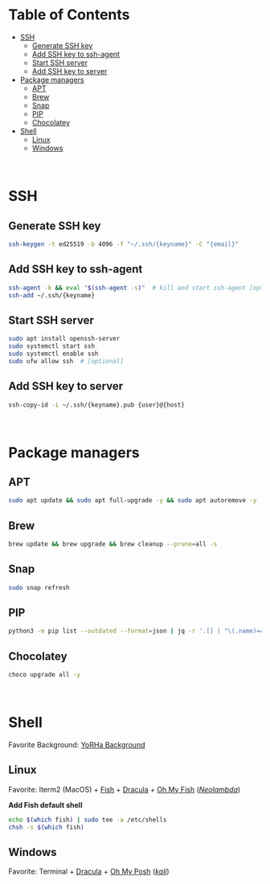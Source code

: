 # Table of Contents <!-- omit from toc -->

- [SSH](#ssh)
  - [Generate SSH key](#generate-ssh-key)
  - [Add SSH key to ssh-agent](#add-ssh-key-to-ssh-agent)
  - [Start SSH server](#start-ssh-server)
  - [Add SSH key to server](#add-ssh-key-to-server)
- [Package managers](#package-managers)
  - [APT](#apt)
  - [Brew](#brew)
  - [Snap](#snap)
  - [PIP](#pip)
  - [Chocolatey](#chocolatey)
- [Shell](#shell)
  - [Linux](#linux)
  - [Windows](#windows)



&nbsp;
# SSH

## Generate SSH key

```bash
ssh-keygen -t ed25519 -b 4096 -f "~/.ssh/{keyname}" -C "{email}"
```

## Add SSH key to ssh-agent

```bash
ssh-agent -k && eval "$(ssh-agent -s)"  # kill and start ssh-agent [optional]
ssh-add ~/.ssh/{keyname}
```

## Start SSH server

```bash
sudo apt install openssh-server
sudo systemctl start ssh
sudo systemctl enable ssh
sudo ufw allow ssh  # [optional]
```

## Add SSH key to server
  
```bash
ssh-copy-id -i ~/.ssh/{keyname}.pub {user}@{host}
```

&nbsp;
# Package managers

## APT

```bash
sudo apt update && sudo apt full-upgrade -y && sudo apt autoremove -y 
```

## Brew

```bash
brew update && brew upgrade && brew cleanup --prune=all -s
```

## Snap

```bash
sudo snap refresh
```

## PIP

```bash
python3 -m pip list --outdated --format=json | jq -r '.[] | "\(.name)==\(.latest_version)"' | xargs -n1 pip3 install -U
```

## Chocolatey

```bash
choco upgrade all -y
```

&nbsp;
# Shell

Favorite Background: [YoRHa Background](https://raw.githubusercontent.com/snowline2015/Personal/main/Pictures/Terminal/YoRHa.png)

## Linux

Favorite: Iterm2 (MacOS) + [Fish](https://github.com/fish-shell/fish-shell) + [Dracula](https://github.com/dracula/iterm) + [Oh My Fish](https://github.com/oh-my-fish/oh-my-fish/blob/master/docs/Themes.md) ([*Neolambda*](https://github.com/oh-my-fish/oh-my-fish/blob/master/docs/Themes.md#neolambda-1))

**Add Fish default shell**

```bash
echo $(which fish) | sudo tee -a /etc/shells
chsh -s $(which fish)
```

## Windows

Favorite: Terminal + [Dracula](https://draculatheme.com/windows-terminal) + [Oh My Posh](https://ohmyposh.dev/docs/themes) ([*kali*](https://ohmyposh.dev/docs/themes#kali))







